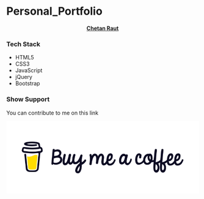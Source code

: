 # Personal_Portfolio


<div style="text-align: center;">
<a href="https://github.com/Chetan-Raut/Chetan_Portfolio/"><strong>Chetan Raut</strong></a>
</div>


<h3>Tech Stack </h3>

<ul>
<li> HTML5 </li>
<li> CSS3 </li>
<li> JavaScript </li>
<li> jQuery </li>
<li> Bootstrap </li>
</ul>

<h3> Show Support </h3>

<p> You can contribute to me on this link </p>
<a href="https://www.buymeacoffee.com/chetanraut"><img src="Buymeacoffee.svg" alt="Buy Me A Coffee" height= "10px" width= "150px" ></a>
